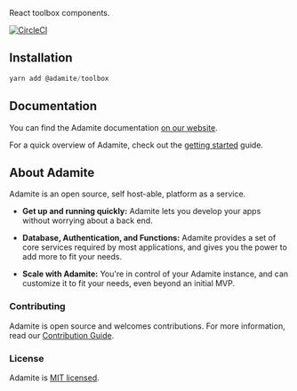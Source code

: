 React toolbox components.

[![CircleCI](https://circleci.com/gh/adamitejs/react.svg?style=svg)](https://circleci.com/gh/adamitejs/react)

## Installation

```js
yarn add @adamite/toolbox
```

## Documentation

You can find the Adamite documentation [on our website](https://adamite.gitbook.io/docs).

For a quick overview of Adamite, check out the [getting started](https://adamite.gitbook.io/docs/adamite-server/get-started) guide.

## About Adamite

Adamite is an open source, self host-able, platform as a service.

- **Get up and running quickly:** Adamite lets you develop your apps without worrying about a back end.

- **Database, Authentication, and Functions:** Adamite provides a set of core services required by most applications, and gives you the power to add more to fit your needs.

- **Scale with Adamite:** You're in control of your Adamite instance, and can customize it to fit your needs, even beyond an initial MVP.

### Contributing

Adamite is open source and welcomes contributions. For more information, read our [Contribution Guide](https://adamite.gitbook.io/docs/organization/contributing-to-adamite).

### License

Adamite is [MIT licensed](LICENSE.md).
